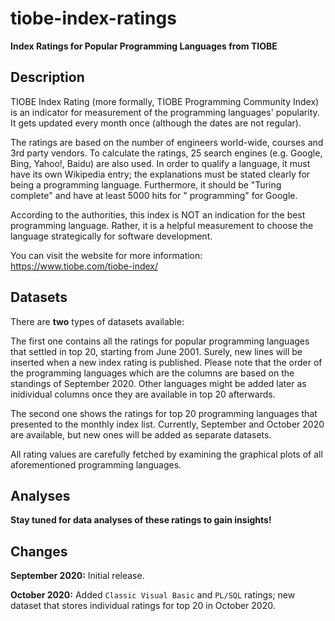# tiobe-index-ratings

**Index Ratings for Popular Programming Languages from TIOBE**

## Description

TIOBE Index Rating (more formally, TIOBE Programming Community Index) is an indicator for measurement of the programming languages' popularity. It gets updated every month once (although the dates are not regular). 

The ratings are based on the number of engineers world-wide, courses and 3rd party vendors. To calculate the ratings, 25 search engines (e.g. Google, Bing, Yahoo!, Baidu) are also used. In order to qualify a language, it must have its own Wikipedia entry; the explanations must be stated clearly for being a programming language. Furthermore, it should be "Turing complete" and have at least 5000 hits for "<language> programming" for Google.
  
According to the authorities, this index is NOT an indication for the best programming language. Rather, it is a helpful measurement to choose the language strategically for software development.

You can visit the website for more information: https://www.tiobe.com/tiobe-index/

## Datasets

There are **two** types of datasets available: 

The first one contains all the ratings for popular programming languages that settled in top 20, starting from June 2001. Surely, new lines will be inserted when a new index rating is published. Please note that the order of the programming languages which are the columns are based on the standings of September 2020. Other languages might be added later as inidividual columns once they are available in top 20 afterwards.

The second one shows the ratings for top 20 programming languages that presented to the monthly index list. Currently, September and October 2020 are available, but new ones will be added as separate datasets.

All rating values are carefully fetched by examining the graphical plots of all aforementioned programming languages.

## Analyses

**Stay tuned for data analyses of these ratings to gain insights!**

## Changes

**September 2020:** Initial release.

**October 2020:** Added `Classic Visual Basic` and `PL/SQL` ratings; new dataset that stores individual ratings for top 20 in October 2020.
